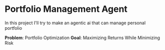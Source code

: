 # Portfolio Management Agent
In this project I'll try to make an agentic ai that can manage personal portfolio 


**Problem**: Portfolio Optimization
**Goal**: Maximizing Returns While Minimizing Risk


